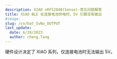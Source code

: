 ```yaml
---
description: XIAO nRF52840(Sense)-常见问题解答
title: XIAO BLE 在连接电池供电时，5V 引脚没有输出
#image: 
slug: /cn/bat_5vNo_OUTPUT
last_update:
  date: 6/28/2023
  author: cheng.Tang
---
```


硬件设计决定了 XIAO 系列，仅连接电池时无法输出 5V。